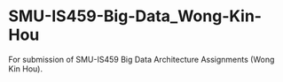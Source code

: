 # SMU-IS459-Big-Data_Wong-Kin-Hou
For submission of SMU-IS459 Big Data Architecture Assignments (Wong Kin Hou).
